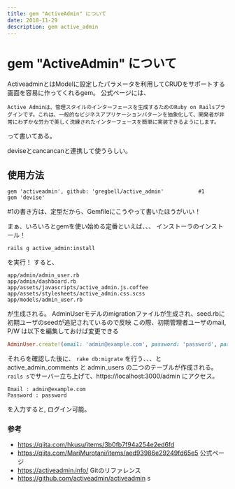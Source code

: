 ```yaml
---
title: gem "ActiveAdmin" について
date: 2018-11-29
description: gem active_admin
---
```


# gem "ActiveAdmin" について

ActiveadminとはModelに設定したパラメータを利用してCRUDをサポートする画面を容易に作ってくれるgem。
公式ページには、
```
Active Adminは、管理スタイルのインターフェースを生成するためのRuby on Railsプラグインです。これは、一般的なビジネスアプリケーションパターンを抽象化して、開発者が非常にわずかな労力で美しく洗練されたインターフェースを簡単に実装できるようにします。
```
って書いてある。

deviseとcancancanと連携して使うらしい。

## 使用方法
```
gem 'activeadmin', github: 'gregbell/active_admin'           #1
gem 'devise'
```
#1の書き方は、定型だから、Gemfileにこうやって書いたほうがいい！

まぁ、いろいろとgemを使い始める定番といえば、、、
インストーラのインストール！
```
rails g active_admin:install
```
を実行！
すると、
```
app/admin/admin_user.rb
app/admin/dashboard.rb
app/assets/javascripts/active_admin.js.coffee
app/assets/stylesheets/active_admin.css.scss
app/models/admin_user.rb
```
が生成される。
AdminUserモデルのmigrationファイルが生成され、seed.rbに初期ユーザのseedが追記されているので反映
この際、初期管理者ユーザのmail, P/W は以下を編集しておけば変更できる

```db/seed.rb
AdminUser.create!(email: 'admin@example.com', password: 'password', password_confirmation: 'password')
```

それらを確認した後に、
`rake db:migrate`
を行う、、、と
active_admin_comments  と  admin_users の二つのテーブルが作成される。
`rails s`でサーバー立ち上げて、https://localhost:3000/admin にアクセス。
```
Email : admin@example.com
Password : password
```
を入力すると,
ログイン可能。


### 参考
- https://qiita.com/hkusu/items/3b0fb7f94a254e2ed6fd
- https://qiita.com/MariMurotani/items/aed93986e29249fd65e5
公式ページ
- https://activeadmin.info/
Gitのリファレンス
- https://github.com/activeadmin/activeadmin
s